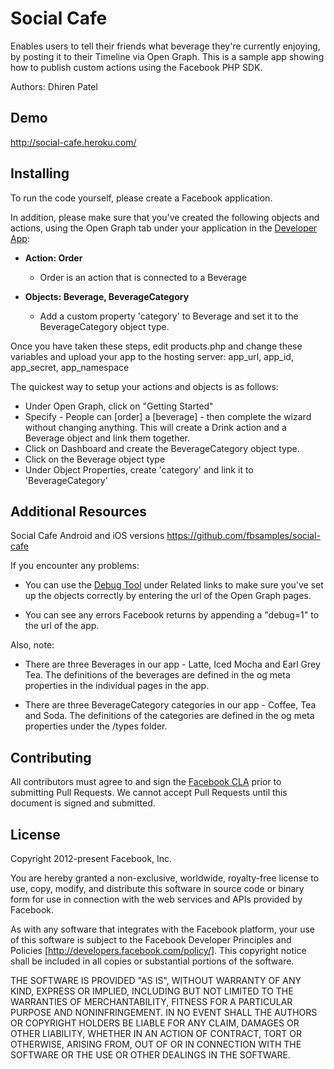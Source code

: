 # Social Cafe


Enables users to tell their friends what beverage they're currently enjoying, by posting it to their Timeline via Open Graph. This is a sample app showing how to publish custom actions using the Facebook PHP SDK.

Authors: Dhiren Patel

## Demo

http://social-cafe.heroku.com/

## Installing

To run the code yourself, please create a Facebook application.

In addition, please make sure that you've created the following objects and actions, using the Open Graph tab under your application in the [Developer App](https://developers.facebook.com/apps):

 * **Action: Order**
    * Order is an action that is connected to a Beverage

 * **Objects: Beverage, BeverageCategory**
   * Add a custom property 'category' to Beverage and set it to the BeverageCategory object type.

Once you have taken these steps, edit products.php and change these variables and upload your app to the hosting server: app_url, app_id, app_secret, app_namespace

The quickest way to setup your actions and objects is as follows:
   * Under Open Graph, click on "Getting Started"
   * Specify - People can [order] a [beverage] - then complete the wizard without changing anything. This will create a Drink action and a Beverage object and link them together.
   * Click on Dashboard and create the BeverageCategory object type.
   * Click on the Beverage object type
   * Under Object Properties, create 'category' and link it to 'BeverageCategory'

## Additional Resources

Social Cafe Android and iOS versions https://github.com/fbsamples/social-cafe

If you encounter any problems:

 * You can use the [Debug Tool](http://developers.facebook.com/tools/debug) under Related links to make sure you've set up the objects correctly by entering the url of the Open Graph pages.

 * You can see any errors Facebook returns by appending a "debug=1" to the url of the app.

Also, note:

 * There are three Beverages in our app - Latte, Iced Mocha and Earl Grey Tea. The definitions of the beverages are defined in the og meta properties in the individual pages in the app.

 * There are three BeverageCategory categories in our app - Coffee, Tea and Soda. The definitions of the categories are defined in the og meta properties under the /types folder.

## Contributing

All contributors must agree to and sign the [Facebook CLA](https://developers.facebook.com/opensource/cla) prior to submitting Pull Requests. We cannot accept Pull Requests until this document is signed and submitted.

## License

Copyright 2012-present Facebook, Inc.

You are hereby granted a non-exclusive, worldwide, royalty-free license to use, copy, modify, and distribute this software in source code or binary form for use in connection with the web services and APIs provided by Facebook.

As with any software that integrates with the Facebook platform, your use of this software is subject to the Facebook Developer Principles and Policies [http://developers.facebook.com/policy/]. This copyright notice shall be included in all copies or substantial portions of the software.

THE SOFTWARE IS PROVIDED "AS IS", WITHOUT WARRANTY OF ANY KIND, EXPRESS OR IMPLIED, INCLUDING BUT NOT LIMITED TO THE WARRANTIES OF MERCHANTABILITY, FITNESS FOR A PARTICULAR PURPOSE AND NONINFRINGEMENT. IN NO EVENT SHALL THE AUTHORS OR COPYRIGHT HOLDERS BE LIABLE FOR ANY CLAIM, DAMAGES OR OTHER LIABILITY, WHETHER IN AN ACTION OF CONTRACT, TORT OR OTHERWISE, ARISING FROM, OUT OF OR IN CONNECTION WITH THE SOFTWARE OR THE USE OR OTHER DEALINGS IN THE SOFTWARE.
